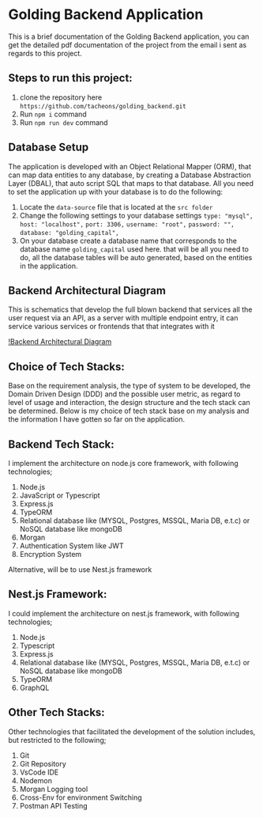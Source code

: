 # Golding Backend Application

This is a brief documentation of the Golding Backend application, you can get the detailed pdf documentation of the project from the email i sent as regards to this project.

## Steps to run this project:

1. clone the repository here `https://github.com/tacheons/golding_backend.git`
2. Run `npm i` command
3. Run `npm run dev` command

## Database Setup

The application is developed with an Object Relational Mapper (ORM), that can map data entities to any database, by creating a Database Abstraction Layer (DBAL), that auto script SQL that maps to that database.
All you need to set the application up with your database is to do the following:

1. Locate the `data-source` file that is located at the `src folder`
2. Change the following settings to your database settings
   `type: "mysql",`
   `host: "localhost",`
   `port: 3306,`
   `username: "root",`
   `password: "",`
   `database: "golding_capital",`
3. On your database create a database name that corresponds to the database name `golding_capital` used here. that will be all you need to do, all the database tables will be auto generated, based on the entities in the application.

## Backend Architectural Diagram

This is schematics that develop the full blown backend that services all the user request via an API, as a server with multiple endpoint entry, it can service various services or frontends that that integrates with it

[!Backend Architectural Diagram](modules/images/backend.png)

## Choice of Tech Stacks:

Base on the requirement analysis, the type of system to be developed, the Domain Driven Design (DDD) and the possible user metric, as regard to level of usage and interaction, the design structure and the tech stack can be determined.
Below is my choice of tech stack base on my analysis and the information I have gotten so far on the application.

## Backend Tech Stack:

I implement the architecture on node.js core framework, with following technologies;

1. Node.js
2. JavaScript or Typescript
3. Express.js
4. TypeORM
5. Relational database like (MYSQL, Postgres, MSSQL, Maria DB, e.t.c) or NoSQL database like mongoDB
6. Morgan
7. Authentication System like JWT
8. Encryption System

Alternative, will be to use Nest.js framework

## Nest.js Framework:

I could implement the architecture on nest.js framework, with following technologies;

1. Node.js
2. Typescript
3. Express.js
4. Relational database like (MYSQL, Postgres, MSSQL, Maria DB, e.t.c) or NoSQL database like mongoDB
5. TypeORM
6. GraphQL

## Other Tech Stacks:

Other technologies that facilitated the development of the solution includes, but restricted to the following;

1. Git
2. Git Repository
3. VsCode IDE
4. Nodemon
5. Morgan Logging tool
6. Cross-Env for environment Switching
7. Postman API Testing
